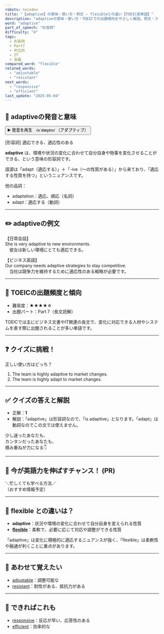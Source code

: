 ```yaml
---
robots: noindex
title: "【adaptive】の意味・使い方・例文 ― flexibleとの違い【TOEIC英単語】"
description: "adaptiveの意味・使い方・TOEICでの出題傾向をやさしく解説。例文・クイズ付きでflexibleとの違いもわかりやすく学べます。"
word: "adaptive"
part_of_speech: "形容詞"
difficulty: "4"
tags:
  - 形容詞
  - Part7
  - 中立的
  - IT
  - 会議
compared_word: "flexible"
related_words:
  - "adjustable"
  - "resistant"
next_words:
  - "responsive"
  - "efficient"
last_update: "2025-05-04"
---
```


## 🔰 adaptiveの発音と意味

<button class="play-audio" onclick="playTTS('adaptive')">
  <span class="play-audio-main">
    ▶️ 発音を再生　/əˈdæptɪv/
  </span>
  <span class="play-audio-sub">
    （アダプティブ）
  </span>
</button>

[形容詞] 適応できる、適応性のある

**adaptive** は、環境や状況の変化に合わせて自分自身や物事を変化させることができる、という意味の形容詞です。

語源は「adapt（適応する）」＋「-ive（～の性質がある）」から来ており、「適応する性質を持つ」というニュアンスです。

他の品詞：  
- adaptation：適応、順応（名詞）
- adapt：適応する（動詞）

---

## ✏️ adaptiveの例文

【日常会話】  
She is very adaptive to new environments.  
　彼女は新しい環境にとても適応できる。

【ビジネス英語】  
Our company needs adaptive strategies to stay competitive.  
　当社は競争力を維持するために適応性のある戦略が必要です。

---

## 🎯 TOEICの出題頻度と傾向

- 難易度：★★★★☆
- 出題パート：Part 7（長文読解）

TOEICでは主にビジネス文書やIT関連の長文で、変化に対応できる人材やシステムを表す際に出題されることが多い単語です。

---

## ❓ クイズに挑戦！

正しい使い方はどっち？

1. The team is highly adaptive to market changes.  
2. The team is highly adapt to market changes.

---

## ✅ クイズの答えと解説

- 正解：**1**
- 解説：「adaptive」は形容詞なので、「is adaptive」となります。「adapt」は動詞なのでこの文では使えません。

少し迷ったあなたも、  
カンタンだったあなたも、  
積み重ねが力になる👇️

---

## 🚀 今が英語力を伸ばすチャンス！ (PR)

<div class="info-center">
＼忙しくても学べる方法／<br>  
（おすすめ情報予定）
</div>

---

## 🤔  flexible との違いは？

- **adaptive**：状況や環境の変化に合わせて自分自身を変えられる性質
- **[flexible](/word/flexible)**：柔軟で、必要に応じて対応や調整ができる性質

「adaptive」は変化に積極的に適応するニュアンスが強く、「flexible」は柔軟性や融通が利くことに重点があります。

---

## 🧩 あわせて覚えたい

- [adjustable](/word/adjustable)：調整可能な
- [resistant](/word/resistant)：耐性がある、抵抗力がある

---

## 📖 できればこれも

- [responsive](/word/responsive)：反応が早い、応答性のある
- [efficient](/word/efficient)：効率的な

<!-- cvid: aid47_bid30 -->

